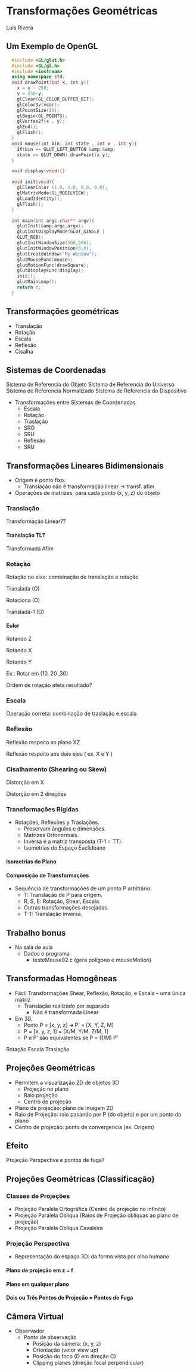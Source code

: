 # Transformações Geométricas

Luis Rivera

## Um Exemplo de OpenGL

```c++
  #include <GL/glut.h>
  #include <GL/gl.h>
  #include <iostream>
  using namespace std;
  void drawPoint(int x, int y){
    x = x - 250;
    y = 250-y;
    glClear(GL_COLOR_BUFFER_BIT);
    glColor3v(vcor);
    glPointSize(10);
    glBegin(GL_POINTS);
    glVertex2f(x , y);
    glEnd();
    glFlush();
  }
  void mouse(int bin, int state , int x , int y){
    if(bin == GLUT_LEFT_BUTTON &amp;&amp;
    state == GLUT_DOWN) drawPoint(x,y);
  }

  void display(void){}

  void init(void){
    glClearColor (1.0, 1.0, 0.0, 0.0);
    glMatrixMode(GL_MODELVIEW);
    glLoadIdentity();
    glFlush();
  }

  int main(int argc,char** argv){
    glutInit(&amp;argc,argv);
    glutInitDisplayMode(GLUT_SINGLE |
    GLUT_RGB);
    glutInitWindowSize(500,500);
    glutInitWindowPosition(0,0);
    glutCreateWindow("My Window");
    glutMouseFunc(mouse);
    glutMotionFunc(drawSquare);
    glutDisplayFunc(display);
    init();
    glutMainLoop();
    return 0;
  }
```

## Transformações geométricas

- Translação
- Rotação
- Escala
- Reflexão
- Cisalha

## Sistemas de Coordenadas

Sistema de Referencia do Objeto
Sistema de Referencia do Universo
Sistema de Referencia Normalizado
Sistema de Referencia do Dispositivo

- Transformações entre Sistemas de Coordenadas
  - Escala
  - Rotação
  - Traslação
  - SRO
  - SRU
  - Reflexão
  - SRU

## Transformações Lineares Bidimensionais

- Origem é ponto fixo.
  - Translação não é transformação linear → transf. afim
- Operações de matrizes, para cada ponto (x, y, z) do objeto

### Translação

Transformação Linear??

#### Translação TL?

Transformada Afim

### Rotação

Rotação no eixo: combinação de translação e rotação

Translada (O)

Rotaciona (O)

Translada-1 (O)

#### Euler

Rotando Z

Rotando X

Rotando Y

Ex.: Rotar em (10, 20 ,30)

Ordem de rotação afeta resultado?

### Escala

Operação correta: combinação de traslação e escala

### Reflexão

Reflexão respeito ao plano XZ

Reflexão respeito aos dois ejes ( ex. X e Y )

### Cisalhamento (Shearing ou Skew)

Distorção em X

Distorção em 2 direções

### Transformações Rígidas

- Rotações, Reflexões y Traslações.
  - Preservam ângulos e dimensões.
  - Matrizes Ortonormais.
  - Inversa é a matriz transposta (T-1 = TT).
  - Isometrias do Espaço Euclideano

#### Isometrias do Plano

<!-- imagem -->

#### Composição de Transformações

- Sequência de transformações de um ponto P
arbitrário:
  - T: Translação de P para origem.
  - R, S, E: Rotação, Shear, Escala.
  - Outras transformações desejadas.
  - T-1: Translação inversa.

## Trabalho bonus

- Na sala de aula
  - Dados o programa
    - testeMouse02.c (gera polígono e mouseMotion)

## Transformadas Homogêneas

- Fácil Transformações Shear, Reflexão, Rotação, e
Escala – uma única matriz
  - Translação realizado por separado
    - Não é transformada Linear
- Em 3D,
  - Ponto P = [x, y, z] ➔ P’ = [X, Y, Z, M]
  - P = [x, y, z, 1] = [X/M, Y/M, Z/M, 1]
  - P e P’ são equivalentes se P = (1/M) P’

Rotação
Escala
Traslação

## Projeções Geométricas

- Permitem a visualização 2D de objetos 3D
  - Projeção no plano
  - Raio projeção
  - Centro de projeção
- Plano de projeção: plano de imagem 2D
- Raio de Projeção: raio pasando por P (do objeto) e por um ponto do plano
- Centro de projeção: ponto de convergencia (ex. Origem)

## Efeito

Projeção Perspectiva e pontos de fuga?

## Projeções Geométricas (Classificação)

<!-- Fluxograma -->

### Classes de Projeções

- Projeção Paralela Ortográfica (Centro de projeção no infinito)
- Projeção Paralela Obliqua (Raios de Projeção obliquas ao plano de projeção)
- Projeção Paralela Obliqua Cavaleira

### Projeção Perspectiva

- Representação do espaço 3D: da forma vista por olho humano

#### Plano de projeção em z = f

#### Plano em qualquer plano

#### Dois ou Três Pontos de Projeção = Pontos de Fuga

## Câmera Virtual

- Observador
  - Ponto de observação
    - Posição da cámera: (x, y, z)
    - Orientação (vetor view up)
    - Posição do foco (D em direção C)
    - Clipping planes (direção focal perpendicular)
